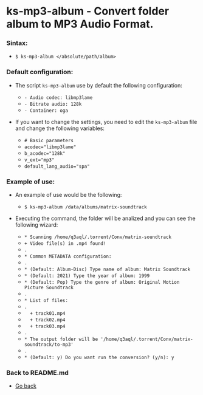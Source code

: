ks-mp3-album - Convert folder album to MP3 Audio Format.
========================================================

### Sintax:

  * `$ ks-mp3-album </absolute/path/album>`

### Default configuration:

  * The script `ks-mp3-album` use by default the following configuration:
  
    * `- Audio codec: libmp3lame`
    * `- Bitrate audio: 128k`
    * `- Container: oga`
    
  * If you want to change the settings, you need to edit the `ks-mp3-album` file and change the following variables:

    * `# Basic parameters`
    * `acodec="libmp3lame"`
    * `b_acodec="128k"`
    * `v_ext="mp3"`
    * `default_lang_audio="spa"`
    
### Example of use:

  * An example of use would be the following:
  
    * `$ ks-mp3-album /data/albums/matrix-soundtrack`
    
  * Executing the command, the folder will be analized and you can see the following wizard:

    * `* Scanning /home/q3aql/.torrent/Conv/matrix-soundtrack` 
    * `+ Video file(s) in .mp4 found!`
    * `.`
    * `* Common METADATA configuration:`
    * `.`
    * `* (Default: Album-Disc) Type name of album: Matrix Soundtrack`
    * `* (Default: 2021) Type the year of album: 1999`
    * `* (Default: Pop) Type the genre of album: Original Motion Picture Soundtrack`
    * `.`
    * `* List of files:`
    * `.`
    * `  + track01.mp4`
    * `  + track02.mp4`
    * `  + track03.mp4`
    * `.`
    * `* The output folder will be '/home/q3aql/.torrent/Conv/matrix-soundtrack/to-mp3'`
    * `.`
    * `* (Default: y) Do you want run the conversion? (y/n): y`
    
### Back to README.md
    
* [Go back](https://github.com/q3aql/ks-tools/blob/main/README.md)
  